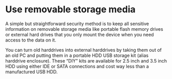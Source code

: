 # Use removable storage media 

A simple but straightforward security method is to keep all sensitive information on removable storage media like 
portable flash memory drives or external hard drives that you only mount the device when you need access to the data on 
it.

You can turn old harddrives into external harddrives by taking them out of an old PC and putting them in a portable 
HDD USB storage kit (alias harddrive enclosure). These “DIY” kits are available for 2.5 inch and 3.5 inch HDD using 
either IDE or SATA connections and cost way less than a manufactured USB HDD. 


